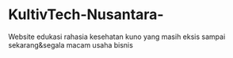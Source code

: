 # KultivTech-Nusantara-
Website edukasi rahasia kesehatan kuno yang masih eksis sampai sekarang&amp;segala macam usaha bisnis
